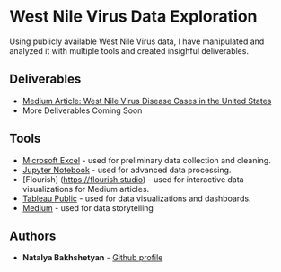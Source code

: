 # West Nile Virus Data Exploration

Using publicly available West Nile Virus data, I have manipulated and analyzed it with multiple tools and created insighful deliverables.


## Deliverables

* [Medium Article: West Nile Virus Disease Cases in the United States](https://natalyabakhshetyan.medium.com/west-nile-virus-disease-cases-in-the-united-states-8b3e18e92422)
* More Deliverables Coming Soon


## Tools

* [Microsoft Excel](https://www.microsoft.com/en-us/microsoft-365/excel) - used for preliminary data collection and cleaning.
* [Jupyter Notebook](https://jupyter.org/) - used for advanced data processing.
* [Flourish] (https://flourish.studio) - used for interactive data visualizations for Medium articles.
* [Tableau Public](https://public.tableau.com/en-us/s/) - used for data visualizations and dashboards.
* [Medium](https://medium.com) - used for data storytelling


## Authors

* **Natalya Bakhshetyan** - [Github profile](https://github.com/natalyabakhshetyan)
